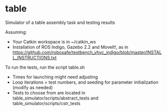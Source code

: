# table
Simulator of a table assembly task and testing results

Assuming:
- Your Catkin workspace is in ~/catkin_ws
- Installation of ROS Indigo, Gazebo 2.2 and MoveIt!, as in https://github.com/robosafe/testbench_vhvc_indigo/blob/master/INSTALL_INSTRUCTIONS.txt

To run the tests, run the script table.sh
- Times for launching might need adjusting
- Loop iterations = test numbers, and seeding for parameter initialization (modify as needed)
- Tests to choose from are located in table_simulator/scripts/abstract_tests and table_simulator/scripts/cstr_tests


